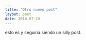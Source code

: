 ```yaml
---
title: "Otro nuevo post"
layout: post
date: 2016-07-20 
---
```




esto es y seguiría siendo un silly post.  
